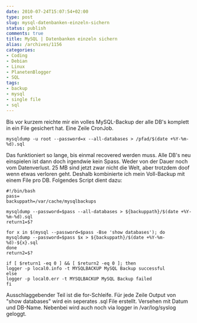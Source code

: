 ```yaml
---
date: 2010-07-24T15:07:54+02:00
type: post
slug: mysql-datenbanken-einzeln-sichern
status: publish
comments: true
title: MySQL | Datenbanken einzeln sichern
alias: /archives/1156
categories:
- Coding
- Debian
- Linux
- PlanetenBlogger
- SQL
tags:
- backup
- mysql
- single file
- sql
---
```


Bis vor kurzem reichte mir ein volles MySQL-Backup der alle DB's komplett in ein File gesichert hat. Eine Zeile CronJob.
```
mysqldump -u root --password=x --all-databases > /pfad/$(date +%Y-%m-%d).sql
```


Das funktioniert so lange, bis einmal recovered werden muss. Alle DB's neu einspielen ist dann doch irgendwie kein Spass. Weder von der Dauer noch vom Datenverlust. 25 MB sind jetzt zwar nicht die Welt, aber trotzdem doof wenn etwas verloren geht. Deshalb kombinierte ich mein Voll-Backup mit einem File pro DB. Folgendes Script dient dazu:



    #!/bin/bash
    pass=
    backuppath=/var/cache/mysqlbackups

    mysqldump --password=$pass --all-databases > ${backuppath}/$(date +%Y-%m-%d).sql
    return1=$?

    for x in $(mysql --password=$pass -Bse 'show databases'); do
    mysqldump --password=$pass $x > ${backuppath}/$(date +%Y-%m-%d)-${x}.sql
    done
    return2=$?

    if [ $return1 -eq 0 ] && [ $return2 -eq 0 ]; then
    logger -p local0.info -t MYSQLBACKUP MySQL Backup successful
    else
    logger -p local0.err -t MYSQLBACKUP MySQL Backup failed
    fi




Ausschlaggebender Teil ist die for-Schleife. Für jede Zeile Output von "show databases" wird ein seperates .sql File erstellt. Versehen mit Datum und DB-Name. Nebenbei wird auch noch via logger in /var/log/syslog geloggt.
